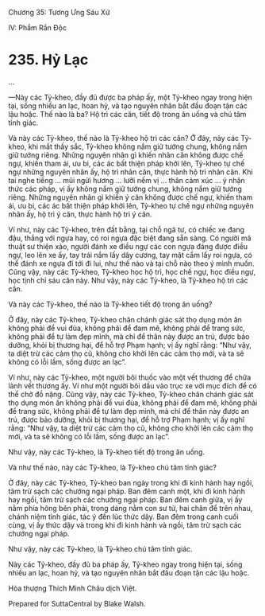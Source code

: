  

Chương 35: Tương Ưng Sáu Xứ

IV: Phẩm Rắn Ðộc

# 235\. Hỷ Lạc

…

—Này các Tỷ-kheo, đầy đủ được ba pháp ấy, một Tỷ-kheo ngay trong hiện tại, sống nhiều an lạc, hoan hỷ, và tạo nguyên nhân bắt đầu đoạn tận các lậu hoặc. Thế nào là ba? Hộ trì các căn, tiết độ trong ăn uống và chú tâm tỉnh giác.

Và này các Tỷ-kheo, thế nào là Tỷ-kheo hộ trì các căn? Ở đây, này các Tỷ-kheo, khi mắt thấy sắc, Tỷ-kheo không nắm giữ tướng chung, không nắm giữ tướng riêng. Những nguyên nhân gì khiến nhãn căn không được chế ngự, khiến tham ái, ưu bi, các ác bất thiện pháp khởi lên, Tỷ-kheo tự chế ngự những nguyên nhân ấy, hộ trì nhãn căn, thực hành hộ trì nhãn căn. Khi tai nghe tiếng … mũi ngửi hương … lưỡi nếm vị … thân cảm xúc … ý nhận thức các pháp, vị ấy không nắm giữ tướng chung, không nắm giữ tướng riêng. Những nguyên nhân gì khiến ý căn không được chế ngự, khiến tham ái, ưu bi, các ác bất thiện pháp khởi lên, Tỷ-kheo tự chế ngự những nguyên nhân ấy, hộ trì ý căn, thực hành hộ trì ý căn.

Ví như, này các Tỷ-kheo, trên đất bằng, tại chỗ ngã tư, có chiếc xe đang đậu, thắng với ngựa hay, có roi ngựa đặc biệt đang sẵn sàng. Có người mã thuật sư thiện xảo, người đánh xe điều ngự các con ngựa đáng được điều ngự, leo lên xe ấy, tay trái nắm lấy dây cương, tay mặt cầm lấy roi ngựa, có thể đánh xe ngựa đi tới đi lui, như thế nào và tại chỗ nào theo ý mình muốn. Cũng vậy, này các Tỷ-kheo, Tỷ-kheo học hộ trì, học chế ngự, học điều ngự, học tịnh chỉ sáu căn này. Như vậy, này các Tỷ-kheo, là Tỷ-kheo hộ trì các căn.

Và này các Tỷ-kheo, thế nào là Tỷ-kheo tiết độ trong ăn uống?

Ở đây, này các Tỷ-kheo, Tỷ-kheo chân chánh giác sát thọ dụng món ăn không phải để vui đùa, không phải để đam mê, không phải để trang sức, không phải để tự làm đẹp mình, mà chỉ để thân này được an trú, được bảo dưỡng, khỏi bị thương hại, để hỗ trợ Phạm hạnh; vị ấy nghĩ rằng: “Như vậy, ta diệt trừ các cảm thọ cũ, không cho khởi lên các cảm thọ mới, và ta sẽ không có lỗi lầm, sống được an lạc”.

Ví như, này các Tỷ-kheo, một người bôi thuốc vào một vết thương để chữa lành vết thương ấy. Ví như một người bôi dầu vào trục xe với mục đích để có thể chở đồ nặng. Cũng vậy, này các Tỷ-kheo, Tỷ-kheo chân chánh giác sát thọ dụng món ăn không phải để vui đùa, không phải để đam mê, không phải để trang sức, không phải để tự làm đẹp mình, mà chỉ để thân này được an trú, được bảo dưỡng, khỏi bị thương hại, để hỗ trợ Phạm hạnh; vị ấy nghĩ rằng: “Như vậy, ta diệt trừ các cảm thọ cũ, không cho khởi lên các cảm thọ mới, và ta sẽ không có lỗi lầm, sống được an lạc”.

Như vậy, này các Tỷ-kheo, là Tỷ-kheo tiết độ trong ăn uống.

Và như thế nào, này các Tỷ-kheo, là Tỷ-kheo chú tâm tỉnh giác?

Ở đây, này các Tỷ-kheo, Tỷ-kheo ban ngày trong khi đi kinh hành hay ngồi, tâm trừ sạch các chướng ngại pháp. Ban đêm canh một, khi đi kinh hành hay ngồi, tâm trừ sạch các chướng ngại pháp. Ban đêm canh giữa, vị ấy nằm phía hông bên phải, trong dáng nằm con sư tử, hai chân để trên nhau, chánh niệm tỉnh giác, tác ý đến lúc thức dậy. Ban đêm trong canh cuối cùng, vị ấy thức dậy và trong khi đi kinh hành và ngồi, tâm trừ sạch các chướng ngại pháp.

Như vậy, này các Tỷ-kheo, là Tỷ-kheo chú tâm tỉnh giác.

Này các Tỷ-kheo, đầy đủ ba pháp ấy, Tỷ-kheo ngay trong hiện tại, sống nhiều an lạc, hoan hỷ, và tạo nguyên nhân bắt đầu đoạn tận các lậu hoặc.

Hòa thượng Thích Minh Châu dịch Việt.

Prepared for SuttaCentral by Blake Walsh.